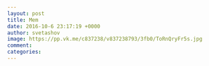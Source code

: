 ```yaml
--- 
layout: post 
title: Mem 
date: 2016-10-6 23:17:19 +0000 
author: svetashov 
image: https://pp.vk.me/c837238/v837238793/3fb0/ToRnQryFr5s.jpg
comment: 
categories: 
---
```

